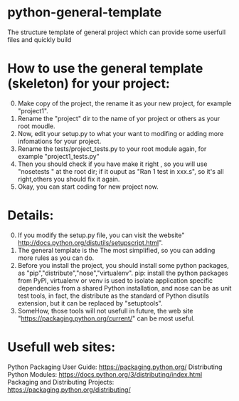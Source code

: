 # python-general-template
The structure template of general project which can provide some userfull files and quickly build

How to use the general template (skeleton) for your project:
============

0. Make copy of the project, the rename it as your new project, for example "project1".
1. Rename the "project" dir to the name of yor project or others as your root moudle.
2. Now, edit your setup.py to what your want to modifing or adding more infomations for your project.
3. Rename the tests/project_tests.py to your root module again, for example "project1_tests.py"
4. Then you should check if you have make it right , so you will use "nosetests " at the root dir;
   if it ouput as "Ran 1 test in xxx.s", so it's all right,others you should fix it again.
5. Okay, you can start coding for new project now.

Details:
============

0. If you modify the setup.py file, you can visit the website" http://docs.python.org/distutils/setupscript.html".
1. The general template is the The most simplified, so you can adding more rules as you can do.
2. Before you install the project, you should install some python packages, as "pip","distribute","nose","virtualenv". pip: install the python packages from PyPI, virtualenv or venv is used to isolate application specific dependencies from a shared Python installation, and nose can be as unit test tools, in fact, the distribute as the standard of Python disutils extension, but it can be replaced by "setuptools".
3. SomeHow, those tools will not usefull in future, the web site "https://packaging.python.org/current/" can be most useful.

Usefull web sites:
==============
Python Packaging User Guide: https://packaging.python.org/
Distributing Python Modules: https://docs.python.org/3/distributing/index.html
Packaging and Distributing Projects: https://packaging.python.org/distributing/
